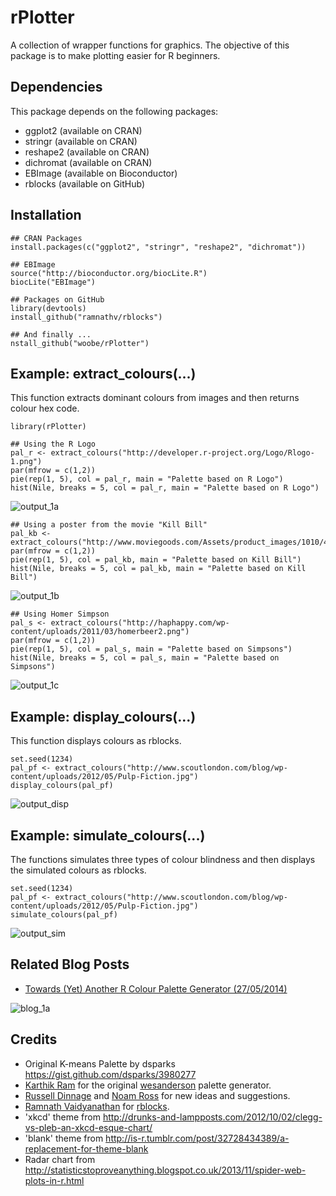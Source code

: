 rPlotter
========

A collection of wrapper functions for graphics. The objective of this package is to make plotting easier for R beginners.

## Dependencies

This package depends on the following packages:
- ggplot2 (available on CRAN)
- stringr (available on CRAN)
- reshape2 (available on CRAN)
- dichromat (available on CRAN)
- EBImage (available on Bioconductor)
- rblocks (available on GitHub)

## Installation

```
## CRAN Packages
install.packages(c("ggplot2", "stringr", "reshape2", "dichromat"))

## EBImage
source("http://bioconductor.org/biocLite.R")
biocLite("EBImage")

## Packages on GitHub
library(devtools)
install_github("ramnathv/rblocks")

## And finally ...
nstall_github("woobe/rPlotter")
```

## Example: extract_colours(...)

This function extracts dominant colours from images and then returns colour hex code.

```
library(rPlotter)
```
```
## Using the R Logo
pal_r <- extract_colours("http://developer.r-project.org/Logo/Rlogo-1.png")
par(mfrow = c(1,2))
pie(rep(1, 5), col = pal_r, main = "Palette based on R Logo")
hist(Nile, breaks = 5, col = pal_r, main = "Palette based on R Logo")
```

![output_1a](http://i.imgur.com/41Q40Hk.png)

```
## Using a poster from the movie "Kill Bill"
pal_kb <- extract_colours("http://www.moviegoods.com/Assets/product_images/1010/477803.1010.A.jpg")
par(mfrow = c(1,2))
pie(rep(1, 5), col = pal_kb, main = "Palette based on Kill Bill")
hist(Nile, breaks = 5, col = pal_kb, main = "Palette based on Kill Bill")
```

![output_1b](http://i.imgur.com/XUqOTSk.png)

```
## Using Homer Simpson
pal_s <- extract_colours("http://haphappy.com/wp-content/uploads/2011/03/homerbeer2.png")
par(mfrow = c(1,2))
pie(rep(1, 5), col = pal_s, main = "Palette based on Simpsons")
hist(Nile, breaks = 5, col = pal_s, main = "Palette based on Simpsons")
```

![output_1c](http://i.imgur.com/BiNAO9H.png)


## Example: display_colours(...)

This function displays colours as rblocks.

```
set.seed(1234)
pal_pf <- extract_colours("http://www.scoutlondon.com/blog/wp-content/uploads/2012/05/Pulp-Fiction.jpg")
display_colours(pal_pf)
```

![output_disp](http://i.imgur.com/tpsealV.png)

## Example: simulate_colours(...)

The functions simulates three types of colour blindness and then displays the simulated colours as rblocks.

```
set.seed(1234)
pal_pf <- extract_colours("http://www.scoutlondon.com/blog/wp-content/uploads/2012/05/Pulp-Fiction.jpg")
simulate_colours(pal_pf)
```

![output_sim](http://i.imgur.com/xhQsb5y.png)

## Related Blog Posts

- [Towards (Yet) Another R Colour Palette Generator (27/05/2014)](http://bit.ly/bib_colour1)

![blog_1a](http://i.imgur.com/YwCy6lZ.png)


## Credits

- Original K-means Palette by dsparks https://gist.github.com/dsparks/3980277
- [Karthik Ram](https://github.com/karthik) for the original [wesanderson](https://github.com/karthik/wesanderson) palette generator.
- [Russell Dinnage](https://github.com/rdinnager) and [Noam Ross](https://github.com/noamross) for new ideas and suggestions.
- [Ramnath Vaidyanathan](https://github.com/ramnathv) for [rblocks](https://github.com/ramnathv/rblocks).
- 'xkcd' theme from http://drunks-and-lampposts.com/2012/10/02/clegg-vs-pleb-an-xkcd-esque-chart/  
- 'blank' theme from http://is-r.tumblr.com/post/32728434389/a-replacement-for-theme-blank
- Radar chart from http://statisticstoproveanything.blogspot.co.uk/2013/11/spider-web-plots-in-r.html
